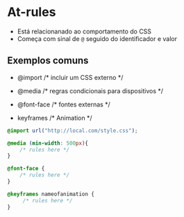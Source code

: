 # At-rules

* Está relacionanado ao comportamento do CSS
* Começa com sinal de `@` seguido do identificador e valor

## Exemplos comuns

- @import   /* incluir um CSS externo */

- @media     /* regras condicionais para dispositivos */

- @font-face /* fontes externas */

- keyframes  /* Animation */

```css
@import url("http://local.com/style.css");

@media (min-width: 500px){
    /* rules here */
}

@font-face {
    /* rules here */
}

@keyframes nameofanimation {
     /* rules here */
}
